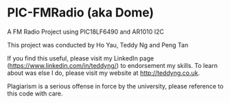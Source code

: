 # PIC-FMRadio (aka Dome)

A FM Radio Project using PIC18LF6490 and AR1010 I2C

This project was conducted by Ho Yau, Teddy Ng and Peng Tan

If you find this useful, please visit my LinkedIn page (https://www.linkedin.com/in/teddyng/) to endorsement my skills. To learn about was else I do, please visit my website at http://teddyng.co.uk.

Plagiarism is a serious offense in force by the university, please reference to this code with care.
